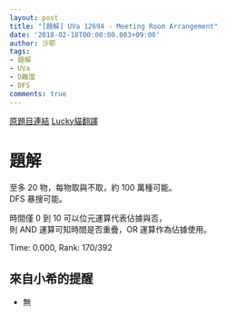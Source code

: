 ```yaml
---
layout: post
title: "[題解] UVa 12694 - Meeting Room Arrangement"
date: '2018-02-18T00:00:00.003+09:00'
author: 沙耶
tags:
- 題解
- UVa
- D難度
- DFS
comments: true
---
```


[原題目連結](https://uva.onlinejudge.org/index.php?option=com_onlinejudge&Itemid=8&category=24&page=show_problem&problem=4432)
[Lucky貓翻譯](http://luckycat.kshs.kh.edu.tw/homework/q12694.htm)

# 題解

至多 20 物，每物取與不取，約 100 萬種可能。  
DFS 暴搜可能。

時間僅 0 到 10 可以位元運算代表佔據與否，  
則 AND 運算可知時間是否重疊，OR 運算作為佔據使用。

Time: 0.000, Rank: 170/392

## 來自小希的提醒

- 無